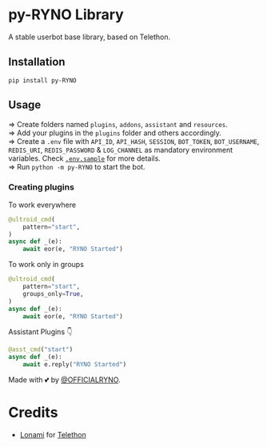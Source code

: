 # py-RYNO Library
A stable userbot base library, based on Telethon.

## Installation
`pip install py-RYNO`

## Usage
=> Create folders named `plugins`, `addons`, `assistant` and `resources`.<br/>
=> Add your plugins in the `plugins` folder and others accordingly.<br/>
=> Create a `.env` file with `API_ID`, `API_HASH`, `SESSION`, 
`BOT_TOKEN`, `BOT_USERNAME`, `REDIS_URI`, `REDIS_PASSWORD` & 
`LOG_CHANNEL` as mandatory environment variables. Check
[`.env.sample`](https://github.com/RYNO/RYNO-X/.env.sample) for more details.<br/>
=> Run `python -m py-RYNO` to start the bot.<br/>

### Creating plugins
To work everywhere

```python
@ultroid_cmd(
    pattern="start",
)   
async def _(e):   
    await eor(e, "RYNO Started")   
```

To work only in groups

```python
@ultroid_cmd(
    pattern="start",
    groups_only=True,
)   
async def _(e):   
    await eor(e, "RYNO Started")   
```

Assistant Plugins 👇

```python
@asst_cmd("start")   
async def _(e):   
    await e.reply("RYNO Started")   
```

Made with 💕 by [@OFFICIALRYNO](https://t.me/OFFICIALRYNO). <br />

# Credits
* [Lonami](https://github.com/LonamiWebs/) for [Telethon](https://github.com/LonamiWebs/Telethon)
